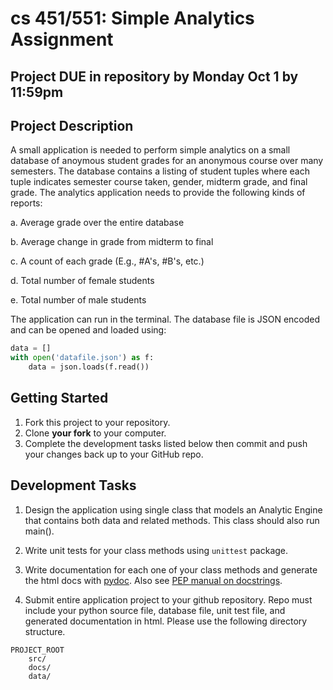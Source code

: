 # cs 451/551: Simple Analytics Assignment

## Project DUE in repository by Monday Oct 1 by 11:59pm

## Project Description
A small application is needed to perform simple analytics on a small database of anoymous student grades for an anonymous course over many semesters. The database contains a listing of student tuples where each tuple indicates semester course taken, gender, midterm grade, and final grade. The analytics application needs to provide the following kinds of reports:

a. Average grade over the entire database

b. Average change in grade from midterm to final

c. A count of each grade (E.g., #A's, #B's, etc.)

d. Total number of female students

e. Total number of male students

The application can run in the terminal. The database file is JSON encoded and can be opened and loaded using:

```python
data = []
with open('datafile.json') as f:
    data = json.loads(f.read())
```

## Getting Started

1. Fork this project to your repository.
2. Clone **your fork** to your computer.
3. Complete the development tasks listed below then commit and push your changes back up to your GitHub repo.

## Development Tasks

1. Design the application using single class that models an Analytic Engine that contains both data and related methods. This class should also run main().

2. Write unit tests for your class methods using ```unittest``` package.

3. Write documentation for each one of your class methods and generate the html docs with [pydoc](https://docs.python.org/3/library/pydoc.html). Also see [PEP manual on docstrings](https://www.python.org/dev/peps/pep-0257/).

4. Submit entire application project to your github repository. Repo must include your python source file, database file, unit test file, and generated documentation in html. Please use the following directory structure.

```
PROJECT_ROOT
    src/
    docs/
    data/
```

